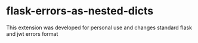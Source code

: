 # flask-errors-as-nested-dicts
This extension was developed for personal use and changes standard flask and jwt errors format
